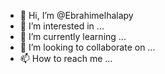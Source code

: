 - 👋 Hi, I’m @Ebrahimelhalapy
- 👀 I’m interested in ...
- 🌱 I’m currently learning ...
- 💞️ I’m looking to collaborate on ...
- 📫 How to reach me ...

<!---
Ebrahimelhalapy/Ebrahimelhalapy is a ✨ special ✨ repository because its `README.md` (this file) appears on your GitHub profile.
You can click the Preview link to take a look at your changes.
--->
